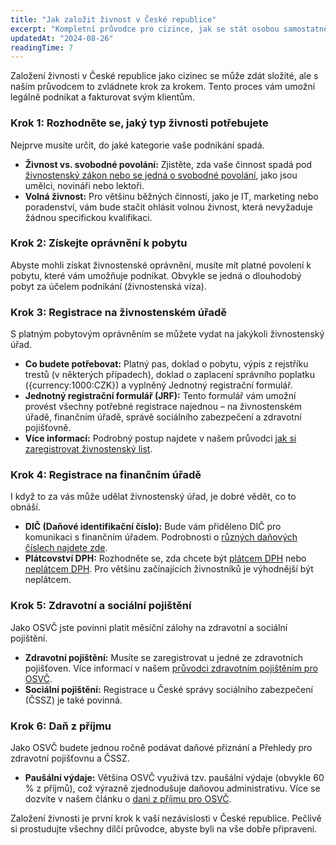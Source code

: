 ```yaml
---
title: "Jak založit živnost v České republice"
excerpt: "Kompletní průvodce pro cizince, jak se stát osobou samostatně výdělečně činnou (OSVČ) v ČR."
updatedAt: "2024-08-26"
readingTime: 7
---
```


Založení živnosti v České republice jako cizinec se může zdát složité, ale s naším průvodcem to zvládnete krok za krokem. Tento proces vám umožní legálně podnikat a fakturovat svým klientům.

### Krok 1: Rozhodněte se, jaký typ živnosti potřebujete

Nejprve musíte určit, do jaké kategorie vaše podnikání spadá.

*   **Živnost vs. svobodné povolání:** Zjistěte, zda vaše činnost spadá pod [živnostenský zákon nebo se jedná o svobodné povolání](/guides/starting-a-business/are-you-a-trade-or-a-liberal-profession), jako jsou umělci, novináři nebo lektoři.
*   **Volná živnost:** Pro většinu běžných činností, jako je IT, marketing nebo poradenství, vám bude stačit ohlásit volnou živnost, která nevyžaduje žádnou specifickou kvalifikaci.

### Krok 2: Získejte oprávnění k pobytu

Abyste mohli získat živnostenské oprávnění, musíte mít platné povolení k pobytu, které vám umožňuje podnikat. Obvykle se jedná o dlouhodobý pobyt za účelem podnikání (živnostenská víza).

### Krok 3: Registrace na živnostenském úřadě

S platným pobytovým oprávněním se můžete vydat na jakýkoli živnostenský úřad.

*   **Co budete potřebovat:** Platný pas, doklad o pobytu, výpis z rejstříku trestů (v některých případech), doklad o zaplacení správního poplatku ({currency:1000:CZK}) a vyplněný Jednotný registrační formulář.
*   **Jednotný registrační formulář (JRF):** Tento formulář vám umožní provést všechny potřebné registrace najednou – na živnostenském úřadě, finančním úřadě, správě sociálního zabezpečení a zdravotní pojišťovně.
*   **Více informací:** Podrobný postup najdete v našem průvodci [jak si zaregistrovat živnostenský list](/guides/starting-a-business/how-to-register-a-trade-license).

### Krok 4: Registrace na finančním úřadě

I když to za vás může udělat živnostenský úřad, je dobré vědět, co to obnáší.

*   **DIČ (Daňové identifikační číslo):** Bude vám přiděleno DIČ pro komunikaci s finančním úřadem. Podrobnosti o [různých daňových číslech najdete zde](/guides/bureaucracy/tax-id-tax-number-and-vat-number).
*   **Plátcovství DPH:** Rozhodněte se, zda chcete být [plátcem DPH](/guides/starting-a-business/how-vat-works) nebo [neplátcem DPH](/guides/starting-a-business/being-a-non-vat-payer). Pro většinu začínajících živnostníků je výhodnější být neplátcem.

### Krok 5: Zdravotní a sociální pojištění

Jako OSVČ jste povinni platit měsíční zálohy na zdravotní a sociální pojištění.

*   **Zdravotní pojištění:** Musíte se zaregistrovat u jedné ze zdravotních pojišťoven. Více informací v našem [průvodci zdravotním pojištěním pro OSVČ](/guides/starting-a-business/health-insurance-for-freelancers).
*   **Sociální pojištění:** Registrace u České správy sociálního zabezpečení (ČSSZ) je také povinná.

### Krok 6: Daň z příjmu

Jako OSVČ budete jednou ročně podávat daňové přiznání a Přehledy pro zdravotní pojišťovnu a ČSSZ.

*   **Paušální výdaje:** Většina OSVČ využívá tzv. paušální výdaje (obvykle 60 % z příjmů), což výrazně zjednodušuje daňovou administrativu. Více se dozvíte v našem článku o [dani z příjmu pro OSVČ](/guides/starting-a-business/how-the-trade-tax-works).

Založení živnosti je první krok k vaší nezávislosti v České republice. Pečlivě si prostudujte všechny dílčí průvodce, abyste byli na vše dobře připraveni.